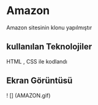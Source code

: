  <h1>Amazon</h1>

 Amazon sitesinin klonu yapılmıştır

 <h2>kullanılan Teknolojiler </h2>

  HTML , CSS ile kodlandı

   <h2>Ekran Görüntüsü </h2>

   ! [] (AMAZON.gif)